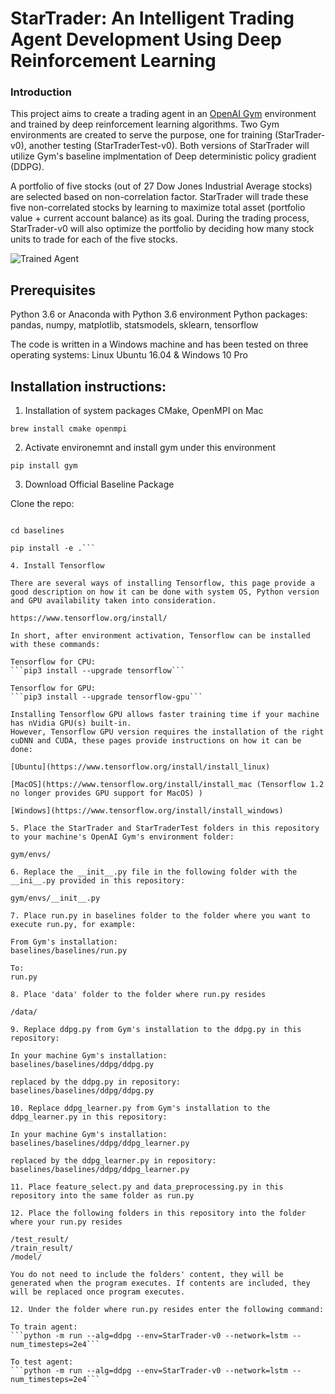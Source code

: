 [//]: # (Image References)

[image1]: https://user-images.githubusercontent.com/10624937/42135623-e770e354-7d12-11e8-998d-29fc74429ca2.gif "Trained Agent"

# StarTrader: An Intelligent Trading Agent Development Using Deep Reinforcement Learning

### Introduction

This project aims to create a trading agent in an [OpenAI Gym](https://gym.openai.com/) environment and trained by deep reinforcement learning algorithms.
Two Gym environments are created to serve the purpose, one for training (StarTrader-v0), another testing
(StarTraderTest-v0). Both versions of StarTrader will utilize Gym's baseline implmentation of Deep deterministic policy gradient (DDPG). 

A portfolio of five stocks (out of 27 Dow Jones Industrial Average stocks) are selected based on non-correlation factor. StarTrader will trade these five non-correlated stocks by learning to maximize total asset (portfolio value + current account balance) as its goal. During the trading process, StarTrader-v0 will also optimize the portfolio by deciding how many stock units to trade for each of the five stocks.

![Trained Agent][image1]

## Prerequisites

Python 3.6 or Anaconda with Python 3.6 environment
Python packages: pandas, numpy, matplotlib, statsmodels, sklearn, tensorflow

The code is written in a Windows machine and has been tested on three operating systems: 
Linux Ubuntu 16.04 & Windows 10 Pro


## Installation instructions:

1. Installation of system packages CMake, OpenMPI on Mac

```brew install cmake openmpi```

2. Activate environemnt and install gym under this environment

```pip install gym```

3. Download Official Baseline Package

Clone the repo:

```git clone https://github.com/openai/baselines.git

cd baselines

pip install -e .```

4. Install Tensorflow

There are several ways of installing Tensorflow, this page provide a good description on how it can be done with system OS, Python version and GPU availability taken into consideration.

https://www.tensorflow.org/install/

In short, after environment activation, Tensorflow can be installed with these commands: 

Tensorflow for CPU:
```pip3 install --upgrade tensorflow```

Tensorflow for GPU: 
```pip3 install --upgrade tensorflow-gpu```

Installing Tensorflow GPU allows faster training time if your machine has nVidia GPU(s) built-in. 
However, Tensorflow GPU version requires the installation of the right cuDNN and CUDA, these pages provide instructions on how it can be done: 

[Ubuntu](https://www.tensorflow.org/install/install_linux)

[MacOS](https://www.tensorflow.org/install/install_mac (Tensorflow 1.2 no longer provides GPU support for MacOS) )

[Windows](https://www.tensorflow.org/install/install_windows)
	
5. Place the StarTrader and StarTraderTest folders in this repository to your machine's OpenAI Gym's environment folder: 

gym/envs/
	
6. Replace the __init__.py file in the following folder with the __ini__.py provided in this repository: 

gym/envs/__init__.py
  
7. Place run.py in baselines folder to the folder where you want to execute run.py, for example:

From Gym's installation: 
baselines/baselines/run.py

To: 
run.py
	
8. Place 'data' folder to the folder where run.py resides
  
/data/
   
9. Replace ddpg.py from Gym's installation to the ddpg.py in this repository:

In your machine Gym's installation: 
baselines/baselines/ddpg/ddpg.py

replaced by the ddpg.py in repository: 
baselines/baselines/ddpg/ddpg.py

10. Replace ddpg_learner.py from Gym's installation to the ddpg_learner.py in this repository:

In your machine Gym's installation: 
baselines/baselines/ddpg/ddpg_learner.py

replaced by the ddpg_learner.py in repository: 
baselines/baselines/ddpg/ddpg_learner.py
   
11. Place feature_select.py and data_preprocessing.py in this repository into the same folder as run.py

12. Place the following folders in this repository into the folder where your run.py resides

/test_result/
/train_result/
/model/
    
You do not need to include the folders' content, they will be generated when the program executes. If contents are included, they will be replaced once program executes.

12. Under the folder where run.py resides enter the following command:

To train agent:
```python -m run --alg=ddpg --env=StarTrader-v0 --network=lstm --num_timesteps=2e4```

To test agent:
```python -m run --alg=ddpg --env=StarTrader-v0 --network=lstm --num_timesteps=2e4```


